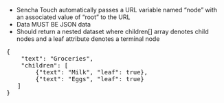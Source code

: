 <ul>
  <li>Sencha Touch automatically passes a URL variable named “node” with an associated value of “root” to the URL</li>
  <li>Data MUST BE JSON data</li>
  <li>Should return a nested dataset where children[] array denotes child nodes and a leaf attribute denotes a terminal node</li>
</ul>

<pre class="runnable json">
{ 
	"text": "Groceries", 
	"children": [
    	{"text": "Milk", "leaf": true},
    	{"text": "Eggs", "leaf": true}
   ]
}
</pre>